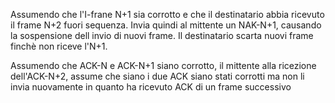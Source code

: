 Assumendo che l'I-frane N+1 sia corrotto e che il destinatario abbia ricevuto il frame N+2 fuori sequenza. Invia quindi al mittente un NAK-N+1, causando la sospensione dell invio di nuovi frame. 
Il destinatario scarta nuovi frame finchè non riceve l'N+1.

Assumendo che ACK-N e ACK-N+1 siano corrotto, il mittente alla ricezione dell'ACK-N+2, assume che siano i due ACK siano stati corrotti ma non li invia nuovamente in quanto ha ricevuto ACK di un frame successivo